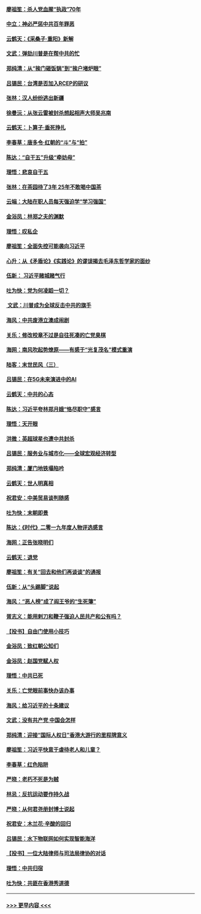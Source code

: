 #### [廖祖笙：杀人党血腥“执政”70年](../pages/nsc993/n11745144.md?t=12260844) 
#### [中立：神必严惩中共百年罪恶](../pages/nsc993/n11744970.md?t=12260844) 
#### [云鹤天：《采桑子‧重阳》新解](../pages/nsc993/n11744948.md?t=12260844) 
#### [文武：弹劾川普是在帮中共的忙](../pages/nsc993/n11744758.md?t=12260844) 
#### [郑纯清：从“挨门砸饭锅”到“挨户堵炉眼”](../pages/nsc993/n11744745.md?t=12260844) 
#### [吕锡民：台湾是否加入RCEP的研议](../pages/nsc993/n11744701.md?t=12260844) 
#### [张林：汉人纷纷逃出新疆](../pages/nsc993/n11743530.md?t=12260844) 
#### [徐曼沅：从张云雷被封杀想起相声大师吴兆南](../pages/nsc993/n11741816.md?t=12260844) 
#### [云鹤天：卜算子‧垂死挣扎](../pages/nsc993/n11739956.md?t=12260844) 
#### [李春草：唐多令‧红朝的“斗”与“拍”](../pages/nsc993/n11739830.md?t=12260844) 
#### [陈达：“自干五”升级“牵妨母”](../pages/nsc993/n11739724.md?t=12260844) 
#### [理悟：悲哀自干五](../pages/nsc993/n11739547.md?t=12260844) 
#### [张林：在茶园待了3年 25年不敢喝中国茶](../pages/nsc993/n11739240.md?t=12260844) 
#### [云端：大陆在职人员每天强迫学“学习强国”](../pages/nsc993/n11738735.md?t=12260844) 
#### [金浴凤：林郑之夫的渊默](../pages/nsc993/n11737735.md?t=12260844) 
#### [理悟：叹私企](../pages/nsc993/n11737715.md?t=12260844) 
#### [廖祖笙：全面失控可能袭向习近平](../pages/nsc993/n11737704.md?t=12260844) 
#### [心升：从《矛盾论》《实践论》的谬误揭去毛泽东哲学家的面纱](../pages/nsc993/n11736962.md?t=12260844) 
#### [伍新： 习近平赌城赌气行](../pages/nsc993/n11736929.md?t=12260844) 
#### [吐为快：党为何凌蹈一切？](../pages/nsc993/n11736915.md?t=12260844) 
#### [ 文武：川普成为全球反击中共的旗手](../pages/nsc993/n11736882.md?t=12260844) 
#### [海风：中共废港立澳成闹剧](../pages/nsc993/n11735857.md?t=12260844) 
#### [关乐：修改校章不过是自往死凑的亡党臭棋](../pages/nsc993/n11735097.md?t=12260844) 
#### [海网：南风吹起势燎原——有感于“光复茂名”模式重演](../pages/nsc993/n11732308.md?t=12260844) 
#### [陆客：末世民风（三）](../pages/nsc993/n11732211.md?t=12260844) 
#### [吕锡民：在5G未来演进中的AI](../pages/nsc993/n11730010.md?t=12260844) 
#### [云鹤天：中共的心态](../pages/nsc993/n11729906.md?t=12260844) 
#### [陈达：习近平夸林郑月娥“恪尽职守”感言](../pages/nsc993/n11729881.md?t=12260844) 
#### [理悟：天开眼](../pages/nsc993/n11729699.md?t=12260844) 
#### [洪微：英超球星也遭中共封杀](../pages/nsc993/n11727243.md?t=12260844) 
#### [吕锡民：服务业与城市化——全球宏观经济转型](../pages/nsc993/n11725845.md?t=12260844) 
#### [郑纯清：厦门地铁塌陷吟](../pages/nsc993/n11725813.md?t=12260844) 
#### [云鹤天：世人明真相](../pages/nsc993/n11725621.md?t=12260844) 
#### [祝君安：中美贸易谈判随感](../pages/nsc993/n11725609.md?t=12260844) 
#### [吐为快：末朝即景](../pages/nsc993/n11723365.md?t=12260844) 
#### [陈达：《时代》二零一九年度人物评选感言](../pages/nsc993/n11723337.md?t=12260844) 
#### [海网：正告张晓明们](../pages/nsc993/n11723228.md?t=12260844) 
#### [云鹤天：退党](../pages/nsc993/n11723056.md?t=12260844) 
#### [廖祖笙：有关“回去和他们再谈谈”的通报](../pages/nsc993/n11722442.md?t=12260844) 
#### [伍新：从“头踢脚”说起](../pages/nsc993/n11722429.md?t=12260844) 
#### [海风：“恶人榜”成了阎王爷的“生死簿”](../pages/nsc993/n11722272.md?t=12260844) 
#### [胥志义：能用剌刀和鞭子强迫人民共产和公有吗？](../pages/nsc993/n11720569.md?t=12260844) 
#### [【投书】自由门使用小技巧](../pages/nsc993/n11720180.md?t=12260844) 
#### [金浴凤：致红朝公知们](../pages/nsc993/n11720563.md?t=12260844) 
#### [金浴凤：赵国党赋人权](../pages/nsc993/n11720533.md?t=12260844) 
#### [理悟：中共已死](../pages/nsc993/n11720233.md?t=12260844) 
#### [关乐：亡党眼前事快办该办事](../pages/nsc993/n11719160.md?t=12260844) 
#### [海风：给习近平的十条建议](../pages/nsc993/n11717616.md?t=12260844) 
#### [文武：没有共产党 中国会怎样](../pages/nsc993/n11717584.md?t=12260844) 
#### [郑纯清：迎接“国际人权日”香港大游行的里程牌意义](../pages/nsc993/n11717417.md?t=12260844) 
#### [廖祖笙：习近平快意于虐待老人和儿童？](../pages/nsc993/n11715313.md?t=12260844) 
#### [李春草：红色陷阱](../pages/nsc993/n11715029.md?t=12260844) 
#### [严晓：老朽不死是为贼](../pages/nsc993/n11712910.md?t=12260844) 
#### [林忌：反抗运动要作持久战](../pages/nsc993/n11712623.md?t=12260844) 
#### [严晓：从何君尧册封博士说起](../pages/nsc993/n11712465.md?t=12260844) 
#### [祝君安：木兰花·辛酸的回归](../pages/nsc993/n11712381.md?t=12260844) 
#### [吕锡民：水下物联网如何实现智能海洋](../pages/nsc993/n11711158.md?t=12260844) 
#### [【投书】一位大陆律师与司法局律协的对话](../pages/nsc993/n11709675.md?t=12260844) 
#### [理悟：中共归宿](../pages/nsc993/n11710059.md?t=12260844) 
#### [吐为快：共匪在香港秀道德](../pages/nsc993/n11709979.md?t=12260844) 

----
#### [ >>> 更早内容 <<< ](../indexes/nsc993-earlier.md)
